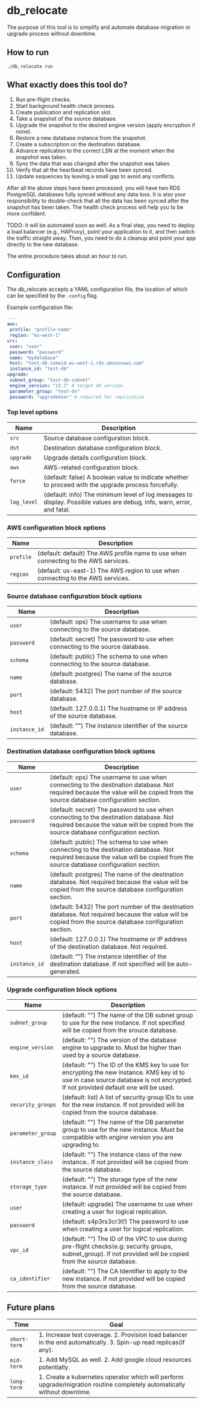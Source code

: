 # db_relocate

The purpose of this tool is to simplify and automate database migration or upgrade process without downtime.

## How to run
`./db_relocate run`

## What exactly does this tool do?
1. Run pre-flight checks.
2. Start background health check process.
3. Create publication and replication slot.
4. Take a snapshot of the source database.
5. Upgrade the snapshot to the desired engine version (apply encryption if none).
6. Restore a new database instance from the snapshot.
7. Create a subscription on the destination database.
8. Advance replication to the correct LSN at the moment when the snapshot was taken.
9. Sync the data that was changed after the snapshot was taken.
10. Verify that all the heartbeat records have been synced.
11. Update sequences by leaving a small gap to avoid any conflicts.

After all the above steps have been processed, you will have two RDS PostgreSQL databases fully synced without any data loss. It is also your responsibility to double-check that all the data has been synced after the snapshot has been taken. The health check process will help you to be more confident.

TODO: It will be automated soon as well.
As a final step, you need to deploy a load balancer (e.g., HAProxy), point your application to it, and then switch the traffic straight away. Then, you need to do a cleanup and point your app directly to the new database.

The entire procedure takes about an hour to run.

## Configuration

The db_relocate accepts a YAML configuration file, the location of which can be specified by the `-config` flag.

Example configuration file:
```yaml
---
aws:
 profile: "profile-name"
 region: "eu-west-1"
src:
 user: "user"
 password: "password"
 name: "mydatabase"
 host: "test-db.someid.eu-west-1.rds.amazonaws.com"
 instance_id: "test-db"
upgrade:
 subnet_group: "test-db-subnet"
 engine_version: "13.7" # target db version
 parameter_group: "test-dn"
 password: "upgradeUser" # required for replication
```

### Top level options

Name              | Description
------------------|------------
`src`             | Source database configuration block.
`dst`             | Destination database configuration block.
`upgrade`         | Upgrade details configuration block.
`aws`             | AWS-related configuration block.
`force`           | (default: false) A boolean value to indicate whether to proceed with the upgrade process forcefully.
`log_level`       | (default: info) The minimum level of log messages to display. Possible values are debug, info, warn, error, and fatal.

### AWS configuration block options
Name              | Description
------------------|------------
`profile`         | (default: default) The AWS profile name to use when connecting to the AWS services.
`region`          | (default: us-east-1) The AWS region to use when connecting to the AWS services.

### Source database configuration block options
Name              | Description
------------------|------------
`user`            | (default: ops) The username to use when connecting to the source database.
`password`        | (default: secret) The password to use when connecting to the source database.
`schema`          | (default: public) The schema to use when connecting to the source database.
`name`            | (default: postgres) The name of the source database.
`port`            | (default: 5432) The port number of the source database.
`host`            | (default: 127.0.0.1) The hostname or IP address of the source database.
`instance_id`     | (default: "") The instance identifier of the source database.

### Destination database configuration block options
Name              | Description
------------------|------------
`user`            | (default: ops) The username to use when connecting to the destination database. Not required because the value will be copied from the source database configuration section.
`password`        | (default: secret) The password to use when connecting to the destination database. Not required because the value will be copied from the source database configuration section.
`schema`          | (default: public) The schema to use when connecting to the destination database. Not required because the value will be copied from the source database configuration section.
`name`            | (default: postgres) The name of the destination database. Not required because the value will be copied from the source database configuration section.
`port`            | (default: 5432) The port number of the destination database. Not required because the value will be copied from the source database configuration section.
`host`            | (default: 127.0.0.1) The hostname or IP address of the destination database. Not required.
`instance_id`     | (default: "") The instance identifier of the destination database. If not specified will be auto-generated.

### Upgrade configuration block options
Name                | Description
--------------------|------------
`subnet_group`      | (default: "") The name of the DB subnet group to use for the new instance. If not specified will be copied from the srouce database.
`engine_version`    | (default: "") The version of the database engine to upgrade to. Must be higher than used by a source database.
`kms_id`            | (default: "") The ID of the KMS key to use for encrypting the new instance. KMS key id to use in case source database is not encrypted. If not provided default one will be used.
`security_groups`   | (default: list) A list of security group IDs to use for the new instance. If not provided will be copied from the source database.
`parameter_group`   | (default: "") The name of the DB parameter group to use for the new instance. Must be compatible with engine version you are upgrading to.
`instance_class`    | (default: "") The instance class of the new instance.. If not provided will be copied from the source database.
`storage_type`      | (default: "") The storage type of the new instance. If not provided will be copied from the source database.
`user`              | (default: upgrade) The username to use when creating a user for logical replication.
`password`          | (default: s4p3rs3cr3t!) The password to use when creating a user for logical replication.
`vpc_id`            | (default: "") The ID of the VPC to use during pre-flight checks(e.g: security groups, subnet_group). If not provided will be copied from the source database.
`ca_identifier`     | (default: "") The CA Identifier to apply to the new instance. If not provided will be copied from the source database.


## Future plans
Time            |   Goal
----------------|-------
`short-term`    | 1. Increase test coverage. 2. Provision load balancer in the end automatically. 3. Spin-up read replicas(if any).
`mid-term`      | 1. Add MySQL as well. 2. Add google cloud resources potentially.
`long-term`     | 1. Create a kubernetes operator which will perform upgrade/migration routine completely automatically without downtime.
